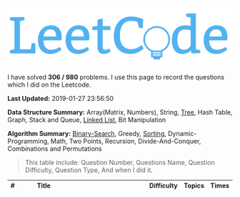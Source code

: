 ![](/images/in-post/2018-08-10-All-Leetcode/2019-01-09-19-22-01.png)

I have solved **306 / 980** problems. I use this page to record the questions which I did on the Leetcode.

**Last Updated:** 2019-01-27 23:56:50

**Data Structure Summary:** Array(Matrix, Numbers), String, [Tree](../Leetcode-Tree-Summary/), Hash Table, Graph, Stack and Queue, [Linked List](../Leetcode-Algorithm-Linked-List/), Bit Manipulation

**Algorithm Summary:** [Binary-Search](../Algorithms-Binary-Search/), Greedy, [Sorting](../Leetcode-Leetcode-Sorting-Summary/), Dynamic-Programming, Math, Two Points, Recursion, Divide-And-Conquer, Combinations and Permutations

> This table include: Question Number, Questions Name, Question Difficulty, Question Type, And when I did it.

<!-- more -->

<style>
table th:nth-of-type(1) {
    width: 45px;
}

table th:nth-of-type(2) {
    width: 50%;
}

</style>

<!--more-->
| # | Title                                                                                                             | Difficulty   | Topics   | Times   |
| :--- | :---------------------------------------------------------------------------------------------------------------- | :----- | :----- | :--------- |
